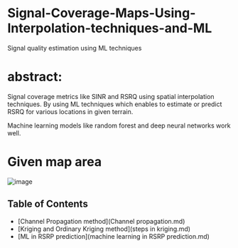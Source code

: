 # Signal-Coverage-Maps-Using-Interpolation-techniques-and-ML
Signal quality estimation using ML techniques

# abstract:
Signal coverage metrics like SINR and RSRQ using spatial interpolation techniques. By using ML techniques which enables to estimate or predict RSRQ for various locations in given terrain.

Machine learning models like random forest and deep neural networks work well.

# Given map area

![image](https://github.com/user-attachments/assets/04c2920e-740f-4152-804d-74965f4474f9)



## Table of Contents

- [Channel Propagation method](Channel propagation.md)
- [Kriging and Ordinary Kriging method](steps in kriging.md)
- [ML in RSRP prediction](machine learning in RSRP prediction.md)


